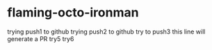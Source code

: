 # flaming-octo-ironman
trying push1 to github
trying push2 to github
try to push3 
this line will generate a PR
try5
try6
